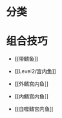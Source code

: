 # 分类
<!-- START doctoc generated TOC please keep comment here to allow auto update -->
<!-- DON'T EDIT THIS SECTION, INSTEAD RE-RUN doctoc TO UPDATE -->

<!-- END doctoc generated TOC please keep comment here to allow auto update -->

# 组合技巧

- [[带鳍鱼]]
- [[Level2/宫内鱼]]


- [[外鳍宫内鱼]]
- [[内鳍宫内鱼]]
- [[自噬鳍宫内鱼]]
